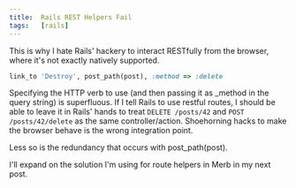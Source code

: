 ```yaml
---
title:  Rails REST Helpers Fail
tags:   [rails]
---
```


This is why I hate Rails' hackery to interact RESTfully from the browser, where it's not exactly natively supported.

~~~ruby
link_to 'Destroy', post_path(post), :method => :delete
~~~

Specifying the HTTP verb to use (and then passing it as _method in the query string) is superfluous.  If I tell Rails to use restful routes, I should be able to leave it in Rails' hands to treat `DELETE /posts/42` and `POST /posts/42/delete` as the same controller/action.  Shoehorning hacks to make the browser behave is the wrong integration point.

Less so is the redundancy that occurs with post_path(post).

I'll expand on the solution I'm using for route helpers in Merb in my next post.

